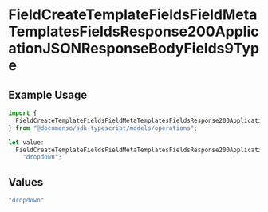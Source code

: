 # FieldCreateTemplateFieldsFieldMetaTemplatesFieldsResponse200ApplicationJSONResponseBodyFields9Type

## Example Usage

```typescript
import {
  FieldCreateTemplateFieldsFieldMetaTemplatesFieldsResponse200ApplicationJSONResponseBodyFields9Type,
} from "@documenso/sdk-typescript/models/operations";

let value:
  FieldCreateTemplateFieldsFieldMetaTemplatesFieldsResponse200ApplicationJSONResponseBodyFields9Type =
    "dropdown";
```

## Values

```typescript
"dropdown"
```